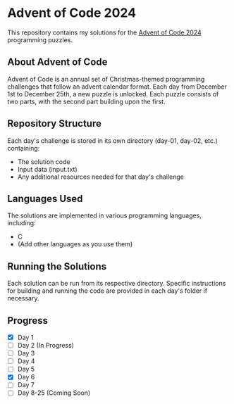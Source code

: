 # Advent of Code 2024

This repository contains my solutions for the [Advent of Code 2024](https://adventofcode.com/2024) programming puzzles.

## About Advent of Code

Advent of Code is an annual set of Christmas-themed programming challenges that follow an advent calendar format. Each day from December 1st to December 25th, a new puzzle is unlocked. Each puzzle consists of two parts, with the second part building upon the first.

## Repository Structure

Each day's challenge is stored in its own directory (day-01, day-02, etc.) containing:
- The solution code
- Input data (input.txt)
- Any additional resources needed for that day's challenge

## Languages Used

The solutions are implemented in various programming languages, including:
- C
- (Add other languages as you use them)

## Running the Solutions

Each solution can be run from its respective directory. Specific instructions for building and running the code are provided in each day's folder if necessary.

## Progress

- [X] Day 1 
- [ ] Day 2 (In Progress)
- [ ] Day 3
- [ ] Day 4
- [ ] Day 5
- [X] Day 6
- [ ] Day 7
- [ ] Day 8-25 (Coming Soon)